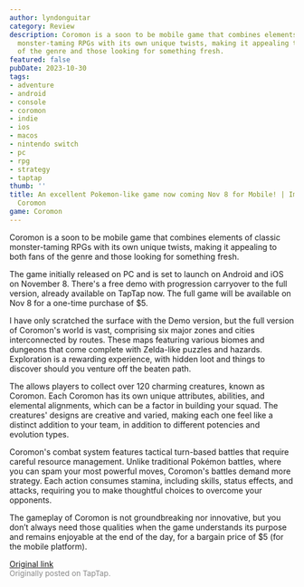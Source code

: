 ```yaml
---
author: lyndonguitar
category: Review
description: Coromon is a soon to be mobile game that combines elements of classic
  monster-taming RPGs with its own unique twists, making it appealing to both fans
  of the genre and those looking for something fresh.
featured: false
pubDate: 2023-10-30
tags:
- adventure
- android
- console
- coromon
- indie
- ios
- macos
- nintendo switch
- pc
- rpg
- strategy
- taptap
thumb: ''
title: An excellent Pokemon-like game now coming Nov 8 for Mobile! | Impressions -
  Coromon
game: Coromon
---
```

Coromon is a soon to be mobile game that combines elements of classic monster-taming RPGs with its own unique twists, making it appealing to both fans of the genre and those looking for something fresh.

The game initially released on PC and is set to launch on Android and iOS on November 8. There's a free demo with progression carryover to the full version, already available on TapTap now. The full game will be available on Nov 8 for a one-time purchase of $5.

I have only scratched the surface with the Demo version, but the full version of Coromon's world is vast, comprising six major zones and cities interconnected by routes. These maps featuring various biomes and dungeons that come complete with Zelda-like puzzles and hazards. Exploration is a rewarding experience, with hidden loot and things to discover should you venture off the beaten path.

The allows players to collect over 120 charming creatures, known as Coromon. Each Coromon has its own unique attributes, abilities, and elemental alignments, which can be a factor in building your squad. The creatures' designs are creative and varied, making each one feel like a distinct addition to your team, in addition to different potencies and evolution types.

Coromon's combat system features tactical turn-based battles that require careful resource management. Unlike traditional Pokémon battles, where you can spam your most powerful moves, Coromon's battles demand more strategy. Each action consumes stamina, including skills, status effects, and attacks, requiring you to make thoughtful choices to overcome your opponents.

The gameplay of Coromon is not groundbreaking nor innovative, but you don’t always need those qualities when the game understands its purpose and remains enjoyable at the end of the day, for a bargain price of $5 (for the mobile platform).

[Original link](https://www.taptap.io/post/6491804)<br><span style="font-size: 0.95em; color: #888;">Originally posted on TapTap.</span>